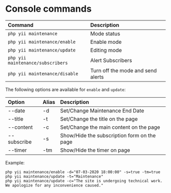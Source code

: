 Console commands
================

| Command                           | Description                             |
|:--------------------------------- |:--------------------------------------- |
| `php yii maintenance`             | Mode status                             |
| `php yii maintenance/enable`      | Enable mode                             |
| `php yii maintenance/update`      | Editing mode                            |
| `php yii maintenance/subscribers` | Alert Subscribers                       |
| `php yii maintenance/disable`     | Turn off the mode and send alerts       |

The following options are available for `enable` and `update`:

| Option      | Alias | Description                                         |
|:----------- |:----- |:--------------------------------------------------- |
| --date      |  -d   | Set/Change Maintenance End Date                     |
| --title     |  -t   | Set/Change the title on the page                    |
| --content   |  -c   | Set/Change the main content on the page             |
| --subscribe |  -s   | Show/Hide the subscription form on the page         |
| --timer     |  -tm  | Show/Hide the timer on page                         | 

Example:
```
php yii maintenance/enable -d="07-03-2020 18:00:00" -s=true -tm=true
php yii maintenance/update -t="Maintenance"
php yii maintenance/update -c="The site is undergoing technical work. We apologize for any inconvenience caused."
```